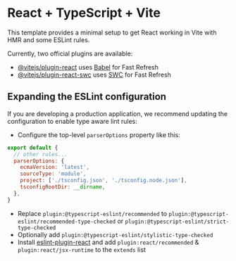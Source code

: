 # React + TypeScript + Vite
     
This template provides a minimal setup to get React working in Vite with HMR and some ESLint rules.  
    
Currently, two official plugins are available: 
 
- [@vitejs/plugin-react](https://github.com/vitejs/vite-plugin-react/blob/main/packages/plugin-react/README.md) uses [Babel](https://babeljs.io/) for Fast Refresh 
- [@vitejs/plugin-react-swc](https://github.com/vitejs/vite-plugin-react-swc) uses [SWC](https://swc.rs/) for Fast Refresh 
  
## Expanding the ESLint configuration   
       
If you are developing a production application, we recommend updating the configuration to enable type aware lint rules:   
     
- Configure the top-level `parserOptions` property like this:     
    
```js   
export default {      
  // other rules...  
  parserOptions: {
    ecmaVersion: 'latest',  
    sourceType: 'module',
    project: ['./tsconfig.json', './tsconfig.node.json'],
    tsconfigRootDir: __dirname,
  },
}
```

- Replace `plugin:@typescript-eslint/recommended` to `plugin:@typescript-eslint/recommended-type-checked` or `plugin:@typescript-eslint/strict-type-checked`
- Optionally add `plugin:@typescript-eslint/stylistic-type-checked`
- Install [eslint-plugin-react](https://github.com/jsx-eslint/eslint-plugin-react) and add `plugin:react/recommended` & `plugin:react/jsx-runtime` to the `extends` list
